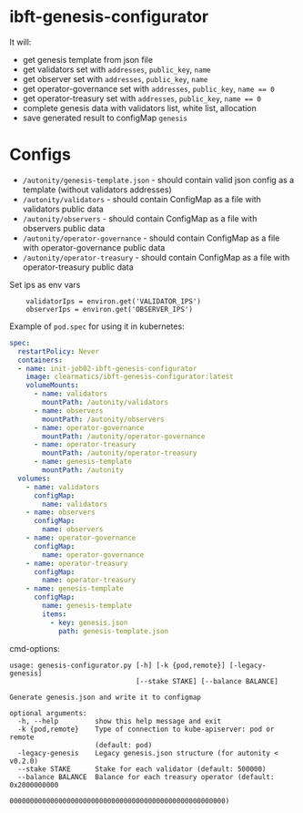 # ibft-genesis-configurator
It will:
- get genesis template from json file
- get validators set with `addresses`, `public_key`, `name`
- get observer set with `addresses`, `public_key`, `name`
- get operator-governance set with `addresses`, `public_key`, `name == 0`
- get operator-treasury set with `addresses`, `public_key`, `name == 0`
- complete genesis data with validators list, white list, allocation
- save generated result to configMap `genesis`

# Configs

* `/autonity/genesis-template.json` - should contain valid json config as a template (without validators addresses)
* `/autonity/validators` - should contain ConfigMap as a file with validators public data
* `/autonity/observers` - should contain ConfigMap as a file with observers public data
* `/autonity/operator-governance` - should contain ConfigMap as a file with operator-governance public data
* `/autonity/operator-treasury` - should contain ConfigMap as a file with operator-treasury public data


Set ips as env vars
```shell script
    validatorIps = environ.get('VALIDATOR_IPS')
    observerIps = environ.get('OBSERVER_IPS')
```

Example of `pod.spec` for using it in kubernetes:
```yaml
spec:
  restartPolicy: Never
  containers:
  - name: init-job02-ibft-genesis-configurator
    image: clearmatics/ibft-genesis-configurator:latest
    volumeMounts:
      - name: validators
        mountPath: /autonity/validators
      - name: observers
        mountPath: /autonity/observers
      - name: operator-governance
        mountPath: /autonity/operator-governance
      - name: operator-treasury
        mountPath: /autonity/operator-treasury
      - name: genesis-template
        mountPath: /autonity
  volumes:
    - name: validators
      configMap:
        name: validators
    - name: observers
      configMap:
        name: observers
    - name: operator-governance
      configMap:
        name: operator-governance
    - name: operator-treasury
      configMap:
        name: operator-treasury
    - name: genesis-template
      configMap:
        name: genesis-template
        items:
          - key: genesis.json
            path: genesis-template.json
```
cmd-options:
```shell script
usage: genesis-configurator.py [-h] [-k {pod,remote}] [-legacy-genesis]
                               [--stake STAKE] [--balance BALANCE]

Generate genesis.json and write it to configmap

optional arguments:
  -h, --help         show this help message and exit
  -k {pod,remote}    Type of connection to kube-apiserver: pod or remote
                     (default: pod)
  -legacy-genesis    Legacy genesis.json structure (for autonity < v0.2.0)
  --stake STAKE      Stake for each validator (default: 500000)
  --balance BALANCE  Balance for each treasury operator (default: 0x2000000000
                     00000000000000000000000000000000000000000000000000000)
```